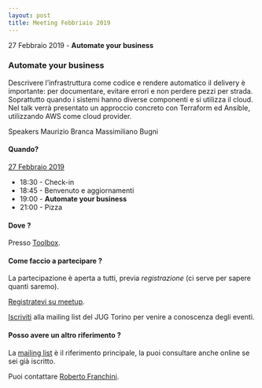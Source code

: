 ```yaml
---
layout: post
title: Meeting Febbriaio 2019
---
```


27 Febbraio 2019 - **Automate your business**

### Automate your business

Descrivere l’infrastruttura come codice e rendere automatico il delivery è importante: per documentare, evitare errori e non perdere pezzi per strada. Soprattutto quando i sistemi hanno diverse componenti e si utilizza il cloud.
Nel talk verrà presentato un approccio concreto con Terraform ed Ansible, utilizzando AWS come cloud provider.

Speakers
Maurizio Branca
Massimiliano Bugni

#### Quando?

<u>27 Febbraio 2019</u>

* 18:30 - Check-in
* 18:45 - Benvenuto e aggiornamenti
* 19:00 - **Automate your business**
* 21:00 - Pizza

#### Dove ?

Presso [Toolbox](/places/toolbox/).

#### Come faccio a partecipare ?

La partecipazione è aperta a tutti, previa *registrazione* (ci serve per sapere quanti saremo).

[Registratevi su meetup](https://www.meetup.com/JUGTorino/events/259077214/).

[Iscriviti](/subscribe/) alla mailing list del JUG Torino per venire a conoscenza degli eventi.

#### Posso avere un altro riferimento ?

La [mailing list](https://groups.yahoo.com/groups/it-torino-java-jug) è il riferimento principale,
la puoi consultare anche online se sei già iscritto.

Puoi contattare [Roberto Franchini](/people/robertofranchini/).
